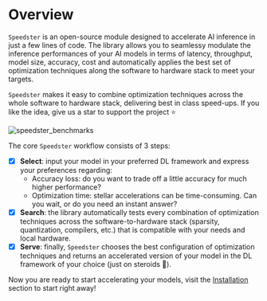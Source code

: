 # Overview


`Speedster` is an open-source module designed to accelerate AI inference in just a few lines of code.
The library allows you to seamlessy modulate the inference performances of your AI models in terms of latency, throughput, model size, accuracy, cost and automatically applies the best set of optimization techniques along the software to hardware stack to meet your targets.

`Speedster` makes it easy to combine optimization techniques across the whole software to hardware stack, delivering best in class speed-ups. If you like the idea, give us a star to support the project ⭐

![speedster_benchmarks](https://user-images.githubusercontent.com/42771598/212486740-431328f3-f1e5-47bf-b6c9-b6629399ad09.png)

The core `Speedster` workflow consists of 3 steps:


- [x]  **Select**: input your model in your preferred DL framework and express your preferences regarding:
    - Accuracy loss: do you want to trade off a little accuracy for much higher performance?
    - Optimization time: stellar accelerations can be time-consuming. Can you wait, or do you need an instant answer?
- [x]  **Search**: the library automatically tests every combination of optimization techniques across the software-to-hardware stack (sparsity, quantization, compilers, etc.) that is compatible with your needs and local hardware.
- [x]  **Serve**: finally, `Speedster` chooses the best configuration of optimization techniques and returns an accelerated version of your model in the DL framework of your choice (just on steroids 🚀).

Now you are ready to start accelerating your models, visit the [Installation](installation.md) section to start right away!